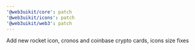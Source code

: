 ```yaml
---
'@web3uikit/core': patch
'@web3uikit/icons': patch
'@web3uikit/web3': patch
---
```


Add new rocket icon, cronos and coinbase crypto cards, icons size fixes
